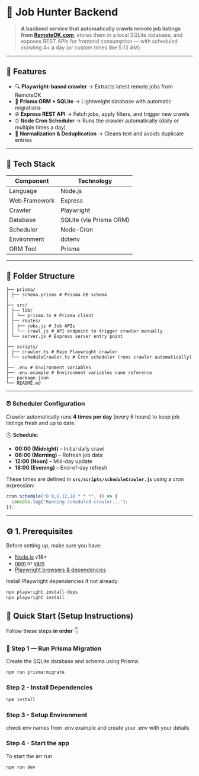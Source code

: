 # 🧰 Job Hunter Backend

> **A backend service that automatically crawls remote job listings from [RemoteOK.com](https://remoteok.com)**, stores them in a local SQLite database, and exposes REST APIs for frontend consumption — with scheduled crawling 4× a day (or custom times like 5:13 AM).

---

## 🚀 Features

- 🔍 **Playwright-based crawler** → Extracts latest remote jobs from RemoteOK
- 💾 **Prisma ORM + SQLite** → Lightweight database with automatic migrations
- 🌐 **Express REST API** → Fetch jobs, apply filters, and trigger new crawls
- ⏰ **Node Cron Scheduler** → Runs the crawler automatically (daily or multiple times a day)
- 🧹 **Normalization & Deduplication** → Cleans text and avoids duplicate entries

---

## 🧠 Tech Stack

| Component     | Technology              |
| ------------- | ----------------------- |
| Language      | Node.js                 |
| Web Framework | Express                 |
| Crawler       | Playwright              |
| Database      | SQLite (via Prisma ORM) |
| Scheduler     | Node-Cron               |
| Environment   | dotenv                  |
| ORM Tool      | Prisma                  |

---

## 📁 Folder Structure

```
├── prisma/
│ ├── schema.prisma # Prisma DB schema
│
├── src/
│ ├── lib/
│ │ └── prisma.ts # Prisma client
│ ├── routes/
│ │ ├── jobs.js # Job APIs
│ │ └── crawl.js # API endpoint to trigger crawler manually
│ └── server.js # Express server entry point
│
├── scripts/
│ ├── crawler.ts # Main Playwright crawler
│ └── scheduleCrawler.ts # Cron scheduler (runs crawler automatically)
│
├── .env # Environment variables
├── .env.example # Environment variables name reference
├── package.json
└── README.md
```

---

### ⏰ Scheduler Configuration
Crawler automatically runs **4 times per day** (every 6 hours) to keep job listings fresh and up to date.


🕓 **Schedule:**
- **00:00 (Midnight)** – Initial daily crawl
- **06:00 (Morning)** – Refresh job data
- **12:00 (Noon)** – Mid-day update
- **18:00 (Evening)** – End-of-day refresh

These times are defined in **`src/scripts/scheduleCrawler.js`** using a cron expression:

```js
cron.schedule("0 0,6,12,18 * * *", () => {
  console.log("Running scheduled crawler...");
});
```

---
## ⚙️ 1. Prerequisites

Before setting up, make sure you have:

- [Node.js](https://nodejs.org/) v18+
- [npm](https://www.npmjs.com/) or [yarn](https://yarnpkg.com/)
- [Playwright browsers & dependencies](https://playwright.dev/docs/cli#install-system-dependencies)

Install Playwright dependencies if not already:

```bash
npx playwright install-deps
npx playwright install
```

## 🚀 Quick Start (Setup Instructions)

Follow these steps **in order** 👇

### 🧱 Step 1 — Run Prisma Migration
Create the SQLite database and schema using Prisma:

```bash
npm run prisma:migrate
```
### Step 2 - Install Dependencies

```bash
npm install
```
### Step 3 - Setup Environment

check env names from .env.example and create your .env with your details

### Step 4 - Start the app 

To start the arr run

```bash
npm run dev
```
